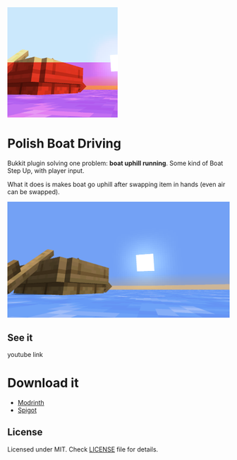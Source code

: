 <img src="gallery/logo.png" width="250" alt="Logo with boat and sunset.">

# Polish Boat Driving

Bukkit plugin solving one problem: **boat uphill running**. Some kind of Boat Step Up, with player input.

What it does is makes boat go uphill after swapping item in hands (even air can be swapped).

<img src="gallery/perspective1.png" alt="Oak wood boat at sunset without filter.">

## See it

youtube link

# Download it

- [Modrinth](https://modrinth.com/plugin/polish-boat-driving/)
- [Spigot]()

## License

Licensed under MIT. Check [LICENSE](LICENSE) file for details.